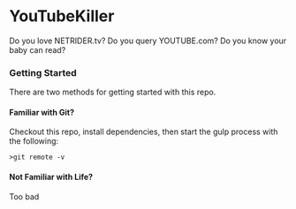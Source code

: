 # YouTubeKiller

Do you love NETRIDER.tv?
Do you query YOUTUBE.com?
Do you know your baby can read?


### Getting Started

There are two methods for getting started with this repo.

#### Familiar with Git?
Checkout this repo, install dependencies, then start the gulp process with the following:

```
>git remote -v
```

#### Not Familiar with Life?
Too bad